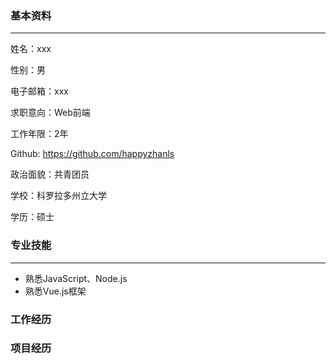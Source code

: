 ### 基本资料
 ---
姓名：xxx

性别：男

电子邮箱：xxx

求职意向：Web前端

工作年限：2年

Github:  https://github.com/happyzhanls

政治面貌：共青团员

学校：科罗拉多州立大学

学历：硕士

### 专业技能

---

- 熟悉JavaScript、Node.js
- 熟悉Vue.js框架

### 工作经历


### 项目经历

